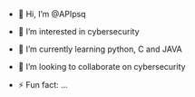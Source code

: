 - 👋 Hi, I’m @APIpsq
- 👀 I’m interested in cybersecurity
- 🌱 I’m currently learning python, C and JAVA
- 💞️ I’m looking to collaborate on cybersecurity


- ⚡ Fun fact: ...

<!---
APIpsq/APIpsq is a ✨ special ✨ repository because its `README.md` (this file) appears on your GitHub profile.
You can click the Preview link to take a look at your changes.
--->
